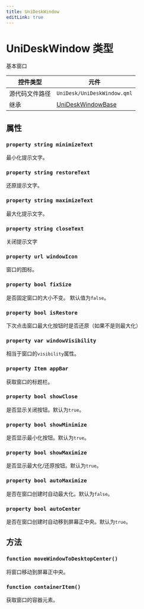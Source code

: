 ```yaml
---
title: UniDeskWindow
editLink: true
---
```


# UniDeskWindow 类型
基本窗口

| 控件类型    | 元件                                             |
| ------- | ---------------------------------------------- |
| 源代码文件路径 | `UniDesk/UniDeskWindow.qml`                    |
| 继承      | [UniDeskWindowBase](./bases/UniDeskWindowBase) |
## 属性

### `property string minimizeText`
最小化提示文字。
### `property string restoreText`
还原提示文字。
### `property string maximizeText`
最大化提示文字。
### `property string closeText`
关闭提示文字
### `property url windowIcon`
窗口的图标。
### `property bool fixSize`
是否固定窗口的大小不变。 默认值为`false`。
### `property bool isRestore`
下次点击窗口最大化按钮时是否还原（如果不是则最大化）
### `property var windowVisibility`
相当于窗口的`visibility`属性。
### `property Item appBar`
获取窗口的标题栏。
### `property bool showClose`
是否显示关闭按钮。默认为`true`。
### `property bool showMinimize`
是否显示最小化按钮。默认为`true`。
### `property bool showMaximize`
是否显示最大化/还原按钮。默认为`true`。
### `property bool autoMaximize`
是否在窗口创建时自动最大化。默认为`false`。
### `property bool autoCenter`
是否在窗口创建时自动移到屏幕正中央。默认为`true`。
## 方法
### `function moveWindowToDesktopCenter()`
将窗口移动到屏幕正中央。
### `function containerItem()`
获取窗口的容器元素。